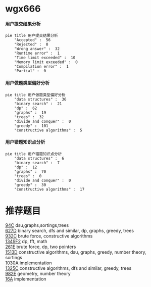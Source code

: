 # wgx666

<!-- tabs:start -->



#### **用户提交结果分析**

```mermaid
pie title 用户提交结果分析
    "Accepted" :  56
    "Rejected" :  0
    "Wrong answer" :  32
    "Runtime error" :  1
    "Time limit exceeded" :  10
    "Memory limit exceeded" :  0
    "Compilation error" :  1
    "Partial" :  0
```

#### **用户做题类型偏好分析**

```mermaid
pie title 用户做题类型偏好分析
    "data structures" :  36
    "binary search" :  21
    "dp" :  62
    "graphs" :  19
    "trees" :  32
    "divide and conquer" :  0
    "greedy" :  101
    "constructive algorithms" :  5
```
#### **用户错题知识点分析**

```mermaid
pie title 用户错题知识点分析
    "data structures" :  6
    "binary search" :  7
    "dp" :  12
    "graphs" :  70
    "trees" :  0
    "divide and conquer" :  0
    "greedy" :  30
    "constructive algorithms" :  17
```



<!-- tabs:end -->
# 推荐题目
[94C](https://codeforces.com/contest/94/problem/C)		dsu,graphs,sortings,trees		  
[627D](https://codeforces.com/contest/627/problem/D)		binary search,
                        dfs and similar,
                        dp,
                        graphs,
                        greedy,
                        trees		  
[932C](https://codeforces.com/contest/932/problem/C)		brute force,
                        constructive algorithms		  
[1349F2](https://codeforces.com/contest/1349F/problem/2)		dp,
                        fft,
                        math		  
[261E](https://codeforces.com/contest/261/problem/E)		brute force,
                        dp,
                        two pointers		  
[1513D](https://codeforces.com/contest/1513/problem/D)		constructive algorithms,
                        dsu,
                        graphs,
                        greedy,
                        number theory,
                        sortings		  
[1030A](https://codeforces.com/contest/1030/problem/A)		implementation		  
[1325C](https://codeforces.com/contest/1325/problem/C)		constructive algorithms,
                        dfs and similar,
                        greedy,
                        trees		  
[982E](https://codeforces.com/contest/982/problem/E)		geometry,
                        number theory		  
[16A](https://codeforces.com/contest/16/problem/A)		implementation		  
